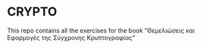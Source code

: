 # CRYPTO
This repo contains all the exercises for the book "Θεμελιώσεις και Εφαρμογές της Σύγχρονης Κρυπτογραφίας"
